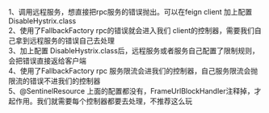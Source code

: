 1、调用远程服务，想直接把rpc服务的错误抛出。可以在feign client 加上配置 DisableHystrix.class  
2、使用了FallbackFactory rpc的错误就会进入我们 client的控制器，需要我们自己拿到远程服务的错误自己去处理  
3、加上配置 DisableHystrix.class后，远程服务或者服务自己配置了限制规则，会把错误直接返给客户端  
4、使用了FallbackFactory rpc 服务限流会进我们的控制器，自己服务限流会抛限流的错误不进我们的控制器  
5、@SentinelResource 上面的配置都没有，FrameUrlBlockHandler注释掉，才起作用。我们就需要每个控制器都要去处理，不推荐这么玩  